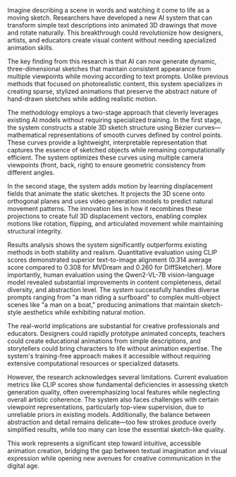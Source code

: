 Imagine describing a scene in words and watching it come to life as a moving sketch. Researchers have developed a new AI system that can transform simple text descriptions into animated 3D drawings that move and rotate naturally. This breakthrough could revolutionize how designers, artists, and educators create visual content without needing specialized animation skills.

The key finding from this research is that AI can now generate dynamic, three-dimensional sketches that maintain consistent appearance from multiple viewpoints while moving according to text prompts. Unlike previous methods that focused on photorealistic content, this system specializes in creating sparse, stylized animations that preserve the abstract nature of hand-drawn sketches while adding realistic motion.

The methodology employs a two-stage approach that cleverly leverages existing AI models without requiring specialized training. In the first stage, the system constructs a stable 3D sketch structure using Bézier curves—mathematical representations of smooth curves defined by control points. These curves provide a lightweight, interpretable representation that captures the essence of sketched objects while remaining computationally efficient. The system optimizes these curves using multiple camera viewpoints (front, back, right) to ensure geometric consistency from different angles.

In the second stage, the system adds motion by learning displacement fields that animate the static sketches. It projects the 3D scene onto orthogonal planes and uses video generation models to predict natural movement patterns. The innovation lies in how it recombines these projections to create full 3D displacement vectors, enabling complex motions like rotation, flipping, and articulated movement while maintaining structural integrity.

Results analysis shows the system significantly outperforms existing methods in both stability and realism. Quantitative evaluation using CLIP scores demonstrated superior text-to-image alignment (0.314 average score compared to 0.308 for MVDream and 0.260 for DiffSketcher). More importantly, human evaluation using the Qwen2-VL-7B vision-language model revealed substantial improvements in content completeness, detail diversity, and abstraction level. The system successfully handles diverse prompts ranging from "a man riding a surfboard" to complex multi-object scenes like "a man on a boat," producing animations that maintain sketch-style aesthetics while exhibiting natural motion.

The real-world implications are substantial for creative professionals and educators. Designers could rapidly prototype animated concepts, teachers could create educational animations from simple descriptions, and storytellers could bring characters to life without animation expertise. The system's training-free approach makes it accessible without requiring extensive computational resources or specialized datasets.

However, the research acknowledges several limitations. Current evaluation metrics like CLIP scores show fundamental deficiencies in assessing sketch generation quality, often overemphasizing local features while neglecting overall artistic coherence. The system also faces challenges with certain viewpoint representations, particularly top-view supervision, due to unreliable priors in existing models. Additionally, the balance between abstraction and detail remains delicate—too few strokes produce overly simplified results, while too many can lose the essential sketch-like quality.

This work represents a significant step toward intuitive, accessible animation creation, bridging the gap between textual imagination and visual expression while opening new avenues for creative communication in the digital age.